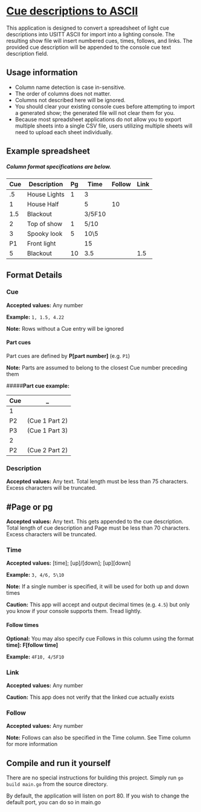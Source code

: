 # [Cue descriptions to ASCII](https://cue-converter.appspot.com/)

This application is designed to convert a spreadsheet of  light cue descriptions into
USITT ASCII for import into a lighting console. The resulting show file will insert
numbered cues, times, follows, and links. The provided cue description will be appended
to the console cue text description field.

## **Usage information**

* Column name detection is case in-sensitive.
* The order of columns does not matter.
* Columns not described here will be ignored.
* You should clear your existing console cues before attempting to import a
generated show; the generated file will not clear them for you.
* Because most spreadsheet applications do not allow you to export multiple sheets
into a single CSV file, users utilizing multiple sheets will need to
upload each sheet individually.

## **Example spreadsheet**

##### Column format specifications are below.
Cue | Description | Pg | Time | Follow | Link
--- |---           |--- |---     |--- |---
.5  | House Lights | 1  | 3      |    |
1   | House Half   |    | 5      | 10 |
1.5 | Blackout     |    | 3/5F10 |    |
2   | Top of show  | 1  | 5/10   |    |
3   | Spooky look  | 5  | 10\5   |    |
P1  | Front light  |    | 15     |    |
5   | Blackout     | 10 | 3.5 	 |    | 1.5

## **Format Details**

### **Cue**

**Accepted values:** Any number

**Example:** `1, 1.5, 4.22`

**Note:** Rows without a Cue entry will be ignored

#### **Part cues**

Part cues are defined by **P\[part number\]** (e.g. `P1`)

**Note:** Parts are assumed to belong to the closest Cue number preceding them

#####**Part cue example:**

Cue| _
---|---
1  |
P2 | (Cue 1 Part 2)
P3 | (Cue 1 Part 3)
2  |
P2 | (Cue 2 Part 2)

### **Description**

**Accepted values:** Any text.
Total length must be less than 75 characters. Excess characters will be truncated.

## #**Page or pg**

**Accepted values:** Any text.
This gets appended to the cue description. Total length of cue description and Page
must be less than 70 characters. Excess characters will be truncated.

### **Time**

**Accepted values:** [time]; [up]/[down]; [up]\[down]

**Example:** `3, 4/6, 5\10`

**Note:** If a single number is specified, it will be used for both up and down times

**Caution:** This app will accept and output decimal times (e.g. `4.5`)
but only you know if your console supports them. Tread lightly.

#### **Follow times**

**Optional:** You may also specify cue Follows in this column using the format **time]:
F[follow time]**

**Example:** `4F10, 4/5F10`

### **Link**

**Accepted values:** Any number

**Caution:** This app does not verify that the linked cue actually exists

### **Follow**

**Accepted values:** Any number

**Note:** Follows can also be specified in the Time column.
See Time column for more information

## **Compile and run it yourself**

There are no special instructions for building this project.
Simply run `go build main.go` from the source directory.

By default, the application will listen on port 80.
If you wish to change the default port, you can do so in main.go
